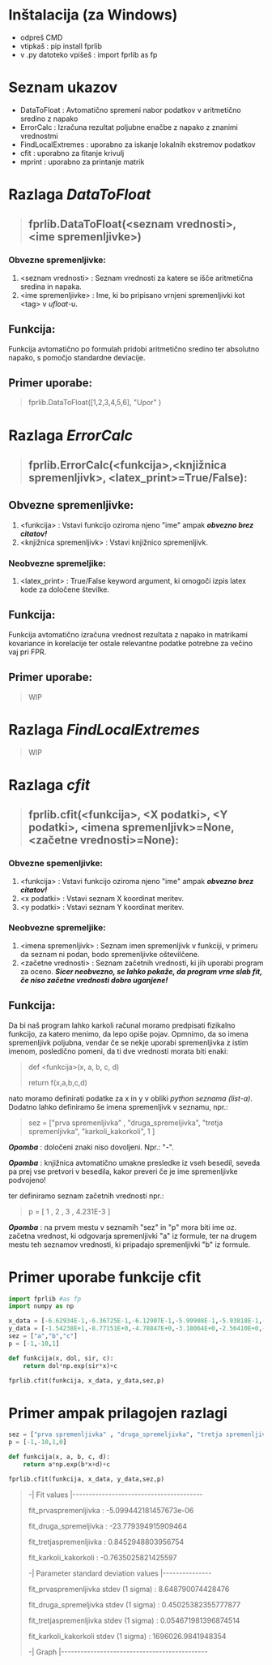 # Inštalacija (za Windows)

- odpreš CMD
- vtipkaš : pip install fprlib
- v .py datoteko vpišeš : import fprlib as fp

# Seznam ukazov

- DataToFloat : Avtomatično spremeni nabor podatkov v aritmetično sredino z napako
- ErrorCalc : Izračuna rezultat poljubne enačbe z napako z znanimi vrednostmi
- FindLocalExtremes : uporabno za iskanje lokalnih ekstremov podatkov
- cfit : uporabno za fitanje krivulj
- mprint : uporabno za printanje matrik

# Razlaga ***DataToFloat***

> ## fprlib.DataToFloat(\<seznam vrednosti\>, \<ime spremenljivke\>)

### Obvezne spremenljivke:

1. \<seznam vrednosti\> : Seznam vrednosti za katere se išče aritmetična sredina in napaka.
2. \<ime spremenljivke\> : Ime, ki bo pripisano vrnjeni spremenljivki kot \<tag\> v *ufloat*-u.

## Funkcija:

Funkcija avtomatično po formulah pridobi aritmetično sredino ter absolutno napako, s pomočjo standardne deviacije.

## Primer uporabe:

> fprlib.DataToFloat([1,2,3,4,5,6], "Upor" )

# Razlaga ***ErrorCalc***

> ## fprlib.ErrorCalc(\<funkcija\>,\<knjižnica spremenljivk\>, \<latex_print\>=True/False):

## Obvezne spremenljivke:

1. \<funkcija\> : Vstavi funkcijo oziroma njeno "ime" ampak ***obvezno brez citatov!***
2. \<knjižnica spremenljivk\> : Vstavi knjižnico spremenljivk.

### Neobvezne spremeljike:

1. \<latex_print\> : True/False keyword argument, ki omogoči izpis latex kode za določene številke.

## Funkcija:

Funkcija avtomatično izračuna vrednost rezultata z napako in matrikami kovariance in korelacije ter ostale relevantne podatke potrebne za večino vaj pri FPR.

## Primer uporabe:

> WIP

# Razlaga ***FindLocalExtremes***

> WIP

# Razlaga ***cfit***

> ## fprlib.cfit(\<funkcija\>, \<X podatki\>, \<Y podatki\>, \<imena spremenljivk\>=None, \<začetne vrednosti\>=None):

### Obvezne spemenljivke:

1. \<funkcija\> : Vstavi funkcijo oziroma njeno "ime" ampak ***obvezno brez citatov!***
2. \<x podatki\> : Vstavi seznam X koordinat meritev.
3. \<y podatki\> : Vstavi seznam Y koordinat meritev.

### Neobvezne spremeljike:

1. \<imena spremenljivk\> : Seznam imen spremenljivk v funkciji, v primeru da seznam ni podan, bodo spremenljivke oštevilčene.
2. \<začetne vrednosti\> : Seznam začetnih vrednosti, ki jih uporabi program za oceno. ***Sicer neobvezno, se lahko pokaže, da program vrne slab fit, če niso začetne vrednosti dobro uganjene!***

## Funkcija:

Da bi naš program lahko karkoli računal moramo predpisati fizikalno funkcijo, za katero menimo, da lepo opiše pojav. Opmnimo, da so imena spremenljivk poljubna, vendar če se nekje uporabi spremenljivka z istim imenom, posledično pomeni, da ti dve vrednosti morata biti enaki:

> def \<funkcija\>(x, a, b, c, d)
>    
>‎return f(x,a,b,c,d)

nato moramo definirati podatke za x in y v obliki *python seznama (list-a)*.
Dodatno lahko definiramo še imena spremenljivk v seznamu, npr.:

> sez = ["prva spremenljivka" , "druga_spremeljivka", "tretja spremenljivka", "karkoli_kakorkoli", 1 ]

***Opomba*** : določeni znaki niso dovoljeni. Npr.: "-".

***Opomba*** : knjižnica avtomatično umakne presledke iz vseh besedil, seveda pa prej vse pretvori v besedila, kakor preveri če je ime spremenljivke podvojeno!

ter definiramo seznam začetnih vrednosti npr.:

> p = [ 1 , 2 , 3 , 4.231E-3 ]

***Opomba*** : na prvem mestu v seznamih "sez" in "p" mora biti ime oz. začetna vrednost, ki odgovarja spremenljivki "a" iz formule, ter na drugem mestu teh seznamov vrednosti, ki pripadajo spremenljivki "b" iz formule.

# Primer uporabe funkcije cfit

```Python
import fprlib #as fp
import numpy as np

x_data = [-6.62934E-1,-6.36725E-1,-6.12907E-1,-5.99908E-1,-5.93818E-1,-5.86678E-1,-5.82887E-1,-5.77581E-1,-5.73450E-1,-5.71544E-1,-5.69519E-1,-5.67124E-1,-5.64384E-1,-5.60124E-1,-5.57659E-1,-5.55432E-1,-5.53430E-1,-5.51513E-1,-5.49471E-1,-5.47633E-1,-5.45375E-1,-5.43347E-1,-5.41005E-1,-5.38391E-1,-5.36362E-1,-5.33630E-1,-5.29340E-1,-5.22832E-1,-5.14236E-1,-5.09088E-1,-4.96033E-1,-4.82724E-1,-4.28678E-1,+1.08242E+0,+1.87425E+0,+3.86342E+0,+4.79353E+0,+6.52731E+0,+7.85109E+0,+8.31908E+0,+8.98060E+0,+1.02541E+1,+1.04246E+1,+1.04806E+1]
y_data = [-1.54238E+1,-8.77151E+0,-4.78847E+0,-3.18064E+0,-2.56410E+0,-1.94406E+0,-1.65661E+0,-1.29949E+0,-1.05447E+0,-9.50160E-1,-8.45721E-1,-7.30154E-1,-6.07445E-1,-4.35915E-1,-3.46365E-1,-2.71186E-1,-2.08004E-1,-1.51217E-1,-9.44567E-2,-4.64407E-2,+8.65516E-3,+5.47404E-2,+1.04184E-1,+1.54969E-1,+1.91395E-1,+2.36552E-1,+2.99386E-1,+3.78305E-1,+4.58030E-1,+4.95166E-1,+5.63105E-1,+6.05569E-1,+6.62091E-1,+6.70630E-1,+6.71116E-1,+6.71733E-1,+6.71947E-1,+6.72297E-1,+6.72552E-1,+6.72637E-1,+6.72751E-1,+6.72968E-1,+6.72991E-1,+6.73010E-1]
sez = ["a","b","c"]
p = [-1,-10,1]

def funkcija(x, dol, sir, c):
    return dol*np.exp(sir*x)+c

fprlib.cfit(funkcija, x_data, y_data,sez,p)
```
# Primer ampak prilagojen razlagi

```python
sez = ["prva spremenljivka" , "druga_spremeljivka", "tretja spremenljivka", "karkoli_kakorkoli", 1 ]
p = [-1,-10,1,0]

def funkcija(x, a, b, c, d):
    return a*np.exp(b*x+d)+c

fprlib.cfit(funkcija, x_data, y_data,sez,p)
```

> -| Fit values |----------------------------------------
>
>fit_prvaspremenljivka : -5.099442181457673e-06
> 
>fit_druga_spremeljivka : -23.779394915909464
> 
>fit_tretjaspremenljivka : 0.8452948803956754
> 
>fit_karkoli_kakorkoli : -0.7635025821425597
>
>
>
>-| Parameter standard deviation values |---------------
>
>
>
>fit_prvaspremenljivka stdev (1 sigma) : 8.648790074428476
> 
>fit_druga_spremeljivka stdev (1 sigma) : 0.45025382355777877
> 
>fit_tretjaspremenljivka stdev (1 sigma) : 0.054671981396874514
> 
>fit_karkoli_kakorkoli stdev (1 sigma) : 1696026.9841948354
> 
>
> 
>-| Graph |---------------------------------------------
